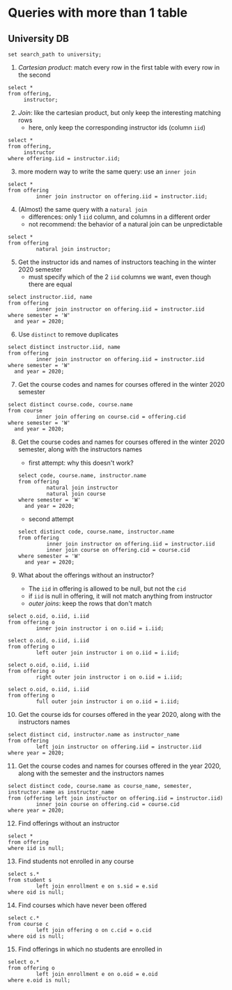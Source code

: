 # Queries with more than 1 table

## University DB

```postgresql
set search_path to university;
```

1. *Cartesian product*: match every row in the first table with every row in the second

```postgresql
select *
from offering,
     instructor;
```

2. *Join*: like the cartesian product, but only keep the interesting matching rows
    - here, only keep the corresponding instructor ids (column `iid`)

```postgresql
select *
from offering,
     instructor
where offering.iid = instructor.iid;
```

3. more modern way to write the same query: use an `inner join`

```postgresql
select *
from offering
         inner join instructor on offering.iid = instructor.iid;
```

4. (Almost) the same query with a `natural join`
    - differences: only 1 `iid` column, and columns in a different order
    - not recommend: the behavior of a natural join can be unpredictable

```postgresql
select *
from offering
         natural join instructor;
```

5. Get the instructor ids and names of instructors teaching in the winter 2020 semester
    - must specify which of the 2 `iid` columns we want, even though there are equal

```postgresql
select instructor.iid, name
from offering
         inner join instructor on offering.iid = instructor.iid
where semester = 'W'
  and year = 2020;
```

6. Use `distinct` to remove duplicates

```postgresql
select distinct instructor.iid, name
from offering
         inner join instructor on offering.iid = instructor.iid
where semester = 'W'
  and year = 2020;
```

7. Get the course codes and names for courses offered in the winter 2020 semester

```postgresql
select distinct course.code, course.name
from course
         inner join offering on course.cid = offering.cid
where semester = 'W'
  and year = 2020;
```

8. Get the course codes and names for courses offered in the winter 2020 semester, along with the instructors names
    - first attempt: why this doesn't work?

   ```postgresql
   select code, course.name, instructor.name
   from offering
            natural join instructor
            natural join course
   where semester = 'W'
     and year = 2020;
   ```

    - second attempt

   ```postgresql
   select distinct code, course.name, instructor.name
   from offering
            inner join instructor on offering.iid = instructor.iid
            inner join course on offering.cid = course.cid
   where semester = 'W'
     and year = 2020;
   ```

9. What about the offerings without an instructor?
    - The `iid` in offering is allowed to be null, but not the `cid`
    - if `iid` is null in offering, it will not match anything from instructor
    - *outer joins*: keep the rows that don't match

```postgresql
select o.oid, o.iid, i.iid
from offering o
         inner join instructor i on o.iid = i.iid;

select o.oid, o.iid, i.iid
from offering o
         left outer join instructor i on o.iid = i.iid;

select o.oid, o.iid, i.iid
from offering o
         right outer join instructor i on o.iid = i.iid;

select o.oid, o.iid, i.iid
from offering o
         full outer join instructor i on o.iid = i.iid;
```

10. Get the course ids for courses offered in the year 2020, along with the instructors names

```postgresql
select distinct cid, instructor.name as instructor_name
from offering
         left join instructor on offering.iid = instructor.iid
where year = 2020;
```

11. Get the course codes and names for courses offered in the year 2020, along with the semester and the instructors
names

```postgresql
select distinct code, course.name as course_name, semester, instructor.name as instructor_name
from (offering left join instructor on offering.iid = instructor.iid)
         inner join course on offering.cid = course.cid
where year = 2020;
```

12. Find offerings without an instructor

```postgresql
select *
from offering
where iid is null;
```

13. Find students not enrolled in any course

```postgresql
select s.*
from student s
         left join enrollment e on s.sid = e.sid
where oid is null;
```

14. Find courses which have never been offered

```postgresql
select c.*
from course c
         left join offering o on c.cid = o.cid
where oid is null;
```

15. Find offerings in which no students are enrolled in

```postgresql
select o.*
from offering o
         left join enrollment e on o.oid = e.oid
where e.oid is null;
```
